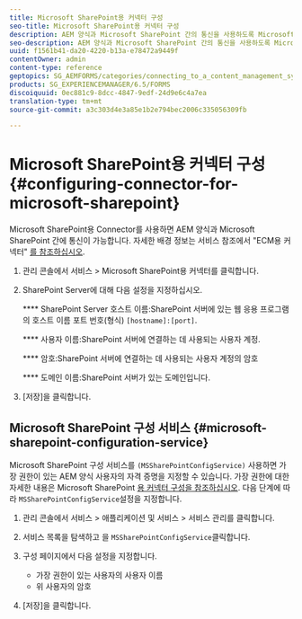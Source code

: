 ```yaml
---
title: Microsoft SharePoint용 커넥터 구성
seo-title: Microsoft SharePoint용 커넥터 구성
description: AEM 양식과 Microsoft SharePoint 간의 통신을 사용하도록 Microsoft SharePoint용 커넥터를 구성합니다.
seo-description: AEM 양식과 Microsoft SharePoint 간의 통신을 사용하도록 Microsoft SharePoint용 커넥터를 구성합니다.
uuid: f1561b41-da20-4220-b13a-e78472a9449f
contentOwner: admin
content-type: reference
geptopics: SG_AEMFORMS/categories/connecting_to_a_content_management_system
products: SG_EXPERIENCEMANAGER/6.5/FORMS
discoiquuid: 0ec881c9-8dcc-4847-9edf-24d9e6c4a7ea
translation-type: tm+mt
source-git-commit: a3c303d4e3a85e1b2e794bec2006c335056309fb

---
```



# Microsoft SharePoint용 커넥터 구성 {#configuring-connector-for-microsoft-sharepoint}

Microsoft SharePoint용 Connector를 사용하면 AEM 양식과 Microsoft SharePoint 간에 통신이 가능합니다. 자세한 배경 정보는 서비스 참조에서 &quot;ECM용 커넥터&quot; [를 참조하십시오](https://www.adobe.com/go/learn_aemforms_services_63).

1. 관리 콘솔에서 서비스 > Microsoft SharePoint용 커넥터를 클릭합니다.
1. SharePoint Server에 대해 다음 설정을 지정하십시오.

   **** SharePoint Server 호스트 이름:SharePoint 서버에 있는 웹 응용 프로그램의 호스트 이름 포트 번호(형식) `[hostname]:[port]`.

   **** 사용자 이름:SharePoint 서버에 연결하는 데 사용되는 사용자 계정.

   **** 암호:SharePoint 서버에 연결하는 데 사용되는 사용자 계정의 암호

   **** 도메인 이름:SharePoint 서버가 있는 도메인입니다.

1. [저장]을 클릭합니다.

## Microsoft SharePoint 구성 서비스 {#microsoft-sharepoint-configuration-service}

Microsoft SharePoint 구성 서비스를 `(MSSharePointConfigService)` 사용하면 가장 권한이 있는 AEM 양식 사용자의 자격 증명을 지정할 수 있습니다. 가장 권한에 대한 자세한 내용은 Microsoft SharePoint [용 커넥터 구성을 참조하십시오](https://help.adobe.com/en_US/AEMForms/6.1/SharePointConfig/index.html). 다음 단계에 따라 `MSSharePointConfigService`설정을 지정합니다.

1. 관리 콘솔에서 서비스 > 애플리케이션 및 서비스 > 서비스 관리를 클릭합니다.
1. 서비스 목록을 탐색하고 을 `MSSharePointConfigService`클릭합니다.
1. 구성 페이지에서 다음 설정을 지정합니다.

   * 가장 권한이 있는 사용자의 사용자 이름
   * 위 사용자의 암호

1. [저장]을 클릭합니다.


